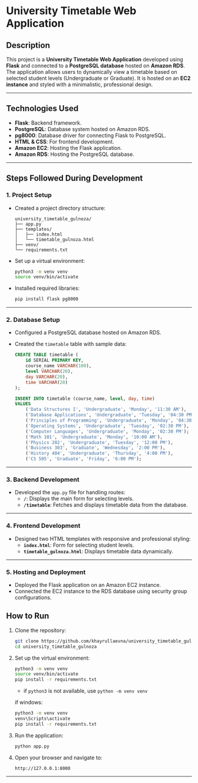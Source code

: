 # **University Timetable Web Application**

## **Description**

This project is a **University Timetable Web Application** developed using **Flask** and connected to a **PostgreSQL database** hosted on **Amazon RDS**. The application allows users to dynamically view a timetable based on selected student levels (Undergraduate or Graduate). It is hosted on an **EC2 instance** and styled with a minimalistic, professional design.

---

## **Technologies Used**

- **Flask**: Backend framework.
- **PostgreSQL**: Database system hosted on Amazon RDS.
- **pg8000**: Database driver for connecting Flask to PostgreSQL.
- **HTML & CSS**: For frontend development.
- **Amazon EC2**: Hosting the Flask application.
- **Amazon RDS**: Hosting the PostgreSQL database.

---

## **Steps Followed During Development**

### **1. Project Setup**

- Created a project directory structure:
    
    ```
    university_timetable_gulnoza/
    ├── app.py
    ├── templates/
    │   ├── index.html
    │   └── timetable_gulnoza.html
    ├── venv/
    └── requirements.txt
    ```
    
- Set up a virtual environment:
    
    ```bash
    python3 -m venv venv
    source venv/bin/activate
    ```
    
- Installed required libraries:
    
    ```bash
    pip install flask pg8000
    ```
    

---

### **2. Database Setup**

- Configured a PostgreSQL database hosted on Amazon RDS.
- Created the `timetable` table with sample data:
    
    ```sql
    CREATE TABLE timetable (
        id SERIAL PRIMARY KEY,
        course_name VARCHAR(100),
        level VARCHAR(20),
        day VARCHAR(20),
        time VARCHAR(20)
    );
    
    INSERT INTO timetable (course_name, level, day, time)
    VALUES
    	('Data Structures I', 'Undergraduate', 'Monday', '11:30 AM'),
        ('Database Applications', 'Undergraduate', 'Tuesday', '04:30 PM'),
        ('Principles of Programming', 'Undergraduate', 'Monday', '04:30 PM'),
        ('Operating Systems', 'Undergraduate', 'Tuesday', '02:30 PM'),
        ('Computer Languages', 'Undergraduate', 'Monday', '02:30 PM');
        ('Math 101', 'Undergraduate', 'Monday', '10:00 AM'),
        ('Physics 202', 'Undergraduate', 'Tuesday', '12:00 PM'),
        ('Business 303', 'Graduate', 'Wednesday', '2:00 PM'),
        ('History 404', 'Undergraduate', 'Thursday', '4:00 PM'),
        ('CS 505', 'Graduate', 'Friday', '6:00 PM');
    ```
    

---

### **3. Backend Development**

- Developed the `app.py` file for handling routes:
    - **`/`**: Displays the main form for selecting levels.
    - **`/timetable`**: Fetches and displays timetable data from the database.

---

### **4. Frontend Development**

- Designed two HTML templates with responsive and professional styling:
    - **`index.html`**: Form for selecting student levels.
    - **`timetable_gulnoza.html`**: Displays timetable data dynamically.

---

### **5. Hosting and Deployment**

- Deployed the Flask application on an Amazon EC2 instance.
- Connected the EC2 instance to the RDS database using security group configurations.


## **How to Run**

1. Clone the repository:
    
    ```bash
    git clone https://github.com/khayrullaevna/university_timetable_gulnoza.git
    cd university_timetable_gulnoza
    
    ```
    
2. Set up the virtual environment:
    
    ```bash
    python3 -m venv venv
    source venv/bin/activate
    pip install -r requirements.txt
    ```
    
    - if `python3` is not available, use `python -m venv venv`
    
    if windows:
    
    ```bash
    python3 -m venv venv
    venv\Scripts\activate
    pip install -r requirements.txt
    ```
    
3. Run the application:
    
    ```bash
    python app.py
    ```
    
4. Open your browser and navigate to:
    
    ```
    http://127.0.0.1:8000
    ```
    

---
